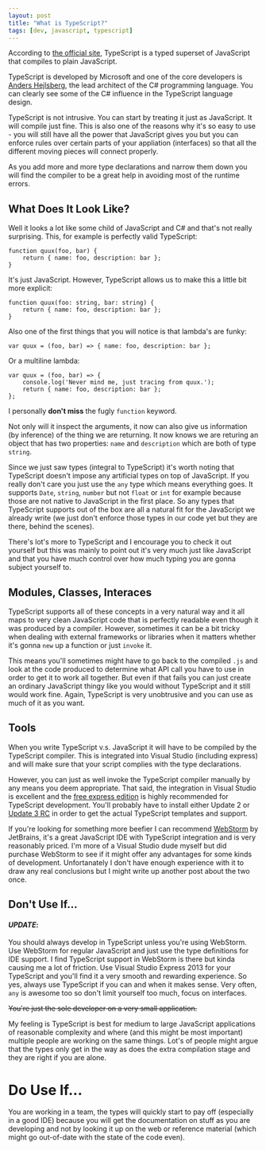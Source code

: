 ```yaml
---
layout: post
title: "What is TypeScript?"
tags: [dev, javascript, typescript]
---
```

According to [the official site](http://www.typescriptlang.org), TypeScript is a typed superset of JavaScript that compiles to plain JavaScript.

TypeScript is developed by Microsoft and one of the core developers is [Anders Hejlsberg](http://en.wikipedia.org/wiki/Anders_Hejlsberg), the lead architect of the C# programming language. You can clearly see some of the C# influence in the TypeScript language design.

TypeScript is not intrusive. You can start by treating it just as JavaScript. It will compile just fine. This is also one of the reasons why it's so easy to use - you will still have all the power that JavaScript gives you but you can enforce rules over certain parts of your appliation (interfaces) so that all the different moving pieces will connect properly.

As you add more and more type declarations and narrow them down you will find the compiler to be a great help in avoiding most of the runtime errors. 

## What Does It Look Like?
Well it looks a lot like some child of JavaScript and C# and that's not really surprising. This, for example is perfectly valid TypeScript:

    function quux(foo, bar) {
        return { name: foo, description: bar };
    }
    
It's just JavaScript. However, TypeScript allows us to make this a little bit more explicit:

    function quux(foo: string, bar: string) {
        return { name: foo, description: bar };
    }

Also one of the first things that you will notice is that lambda's are funky:

	var quux = (foo, bar) => { name: foo, description: bar };

Or a multiline lambda:

	var quux = (foo, bar) => {
		console.log('Never mind me, just tracing from quux.');
		return { name: foo, description: bar };
	};
    
I personally __don't miss__ the fugly ```function``` keyword.

Not only will it inspect the arguments, it now can also give us information (by inference) of the thing we are returning. It now knows we are returing an object that has two properties: `name` and `description` which are both of type `string`.

Since we just saw types (integral to TypeScript) it's worth noting that TypeScript doesn't impose any artificial types on top of JavaScript. If you really don't care you just use the `any` type which means everything goes. It supports `Date`, `string`, `number` but not `float` or `int` for example because those are not native to JavaScript in the first place. So any types that TypeScript supports out of the box are all a natural fit for the JavaScript we already write (we just don't enforce those types in our code yet but they are there, behind the scenes).

There's lot's more to TypeScript and I encourage you to check it out yourself but this was mainly to point out it's very much just like JavaScript and that you have much control over how much typing you are gonna subject yourself to.

## Modules, Classes, Interaces
TypeScript supports all of these concepts in a very natural way and it all maps to very clean JavaScript code that is perfectly readable even though it was produced by a compiler. However, sometimes it can be a bit tricky when dealing with external frameworks or libraries when it matters whether it's gonna `new` up a function or just `invoke` it.

This means you'll sometimes might have to go back to the compiled `.js` and look at the code produced to determine what API call you have to use in order to get it to work all together. But even if that fails you can just create an ordinary JavaScript thingy like you would without TypeScript and it still would work fine. Again, TypeScript is very unobtrusive and you can use as much of it as you want.

## Tools
When you write TypeScript v.s. JavaScript it will have to be compiled by the TypeScript compiler. This is integrated into Visual Studio (including express) and will make sure that your script complies with the type declarations. 

However, you can just as well invoke the TypeScript compiler manually by any means you deem appropriate. That said, the integration in Visual Studio is excellent and the [free express edition](http://www.visualstudio.com/downloads/download-visual-studio-vs#d-express-web) is highly recommended for TypeScript development. You'll probably have to install either Update 2 or [Update 3 RC](http://support.microsoft.com/kb/2933779) in order to get the actual TypeScript templates and support.

If you're looking for something more beefier I can recommend [WebStorm](http://www.jetbrains.com/webstorm/) by JetBrains, it's a great JavaScript IDE with TypeScript integration and is very reasonably priced. I'm more of a Visual Studio dude myself but did purchase WebStorm to see if it might offer any advantages for some kinds of development. Unfortanately I don't have enough experience with it to draw any real conclusions but I might write up another post about the two once.

## Don't Use If...
#### _UPDATE_: 
You should always develop in TypeScript unless you're using WebStorm. Use WebStorm for regular JavaScript and just use the type definitions for IDE support. I find TypeScript support in WebStorm is there but kinda causing me a lot of friction. Use Visual Studio Express 2013 for your TypeScript and you'll find it a very smooth and rewarding experience. So yes, always use TypeScript if you can and when it makes sense. Very often, ```any``` is awesome too so don't limit yourself too much, focus on interfaces.

<del>You're just the sole developer on a very small application.</del>

My feeling is TypeScript is best for medium to large JavaScript applications of reasonable complexity and where (and this might be most important) multiple people are working on the same things. Lot's of people might argue that the types only get in the way as does the extra compilation stage and they are right if you are alone. 

# Do Use If...
You are working in a team, the types will quickly start to pay off (especially in a good IDE) because you will get the documentation on stuff as you are developing and not by looking it up on the web or reference material (which might go out-of-date with the state of the code even).